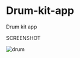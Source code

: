 # Drum-kit-app
Drum kit app

SCREENSHOT

![drum](https://user-images.githubusercontent.com/29384109/48499865-33c1d400-e818-11e8-9cc0-6d53063187e4.PNG)
